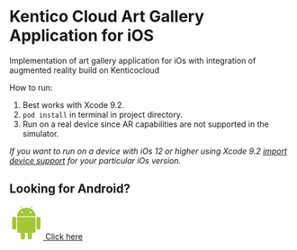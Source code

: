 # Kentico Cloud Art Gallery Application for iOS
Implementation of art gallery application for iOs with integration of augmented reality build on Kenticocloud

How to run:
1. Best works with Xcode 9.2.
1. `pod install` in terminal in project directory.
1. Run on a real device since AR capabilities are not supported in the simulator.

*If you want to run on a device with iOs 12 or higher using Xcode 9.2 [import device support](https://github.com/filsv/iPhoneOSDeviceSupport) for your particular iOs version.*


## Looking for Android?
[![Google Android](./screenshots/android.png) Click here](https://github.com/Kentico/argallery-android)
